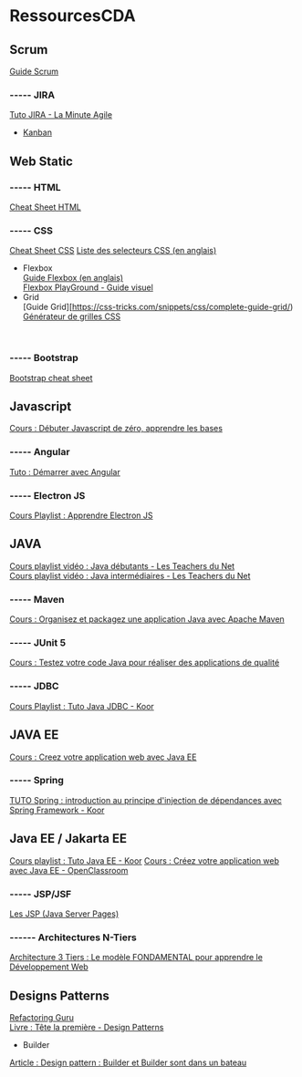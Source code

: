 # RessourcesCDA


## Scrum

[Guide Scrum](https://scrumguides.org/docs/scrumguide/v2020/2020-Scrum-Guide-French.pdf)

### ----- JIRA

[Tuto JIRA - La Minute Agile](https://www.youtube.com/playlist?list=PL9Q_Ei1JWJ4cJWcPP50lT3slsKxEa4kDk)

 - [Kanban](https://www.atlassian.com/fr/agile/kanban)


## Web Static

### ----- HTML

[Cheat Sheet HTML](https://www.onblastblog.com/wp-content/uploads/2017/01/HTML-5-Cheat-Sheet.pdf)

### ----- CSS

[Cheat Sheet CSS](https://cdn.rawgit.com/hostinger/banners/94941d64/tutorials/pdf/CSS-3-Cheatsheet.pdf)
[Liste des selecteurs CSS (en anglais)](https://www.w3schools.com/cssref/css_selectors.asp)

- Flexbox <br>
[Guide Flexbox (en anglais)](https://css-tricks.com/snippets/css/a-guide-to-flexbox/)<br>
[Flexbox PlayGround - Guide visuel](https://demos.scotch.io/visual-guide-to-css3-flexbox-flexbox-playground/demos/)
- Grid <br>
[Guide Grid][https://css-tricks.com/snippets/css/complete-guide-grid/)
[Générateur de grilles CSS](https://grid.layoutit.com/)
<br>



### ----- Bootstrap

[Bootstrap cheat sheet](https://hackerthemes.com/bootstrap-cheatsheet/)

## Javascript

[Cours : Débuter Javascript de zéro, apprendre les bases](https://www.youtube.com/watch?v=QB1DTl7HFnc)

### ----- Angular 

[Tuto : Démarrer avec Angular](https://www.ganatan.com/tutorials/demarrer-avec-angular)

### ----- Electron JS

[Cours Playlist : Apprendre Electron JS](https://www.youtube.com/playlist?list=PLPtbmUFUWdVpbDPiitumxTQ8r4JhEd2le)

## JAVA


[Cours playlist vidéo : Java débutants - Les Teachers du Net](https://www.youtube.com/watch?v=fmJsqBWkXm4&list=PLlxQJeQRaKDRnvgIvfHTV6ZY8M2eurH95)<br>
[Cours playlist vidéo : Java intermédiaires - Les Teachers du Net](https://www.youtube.com/playlist?list=PLlxQJeQRaKDTCU85T7MTT8_YVfzLMtCKH)


 ### ----- Maven
 
 [Cours : Organisez et packagez une application Java avec Apache Maven](https://openclassrooms.com/fr/courses/4503526-organisez-et-packagez-une-application-java-avec-apache-maven)
 
 ### ----- JUnit 5
 
 [Cours : Testez votre code Java pour réaliser des applications de qualité](https://openclassrooms.com/fr/courses/6100311-testez-votre-code-java-pour-realiser-des-applications-de-qualite)
 
 ### ----- JDBC
 
 [Cours Playlist : Tuto Java JDBC - Koor](https://www.youtube.com/watch?v=yS-hF0irE84&list=PLBNheBxhHLQwM9BZbJbR3FaIKVODP2rBt)
 
 ## JAVA EE
 
 [Cours : Creez votre application web avec Java EE](https://openclassrooms.com/fr/courses/626954-creez-votre-application-web-avec-java-ee)
 
 ### ----- Spring 
 
 [TUTO Spring : introduction au principe d'injection de dépendances avec Spring Framework - Koor](https://www.youtube.com/watch?v=hcTF2HiHl_A&list=PLBNheBxhHLQxfJhoz193-dRwvc2rl8AOW&index=47)
 
 ## Java EE / Jakarta EE
 
 [Cours playlist : Tuto Java EE - Koor](https://www.youtube.com/watch?v=yjJALFHAb-o&list=PLBNheBxhHLQyuFBZHx20kGByDoySutwBf)
 [Cours : Créez votre application web avec Java EE - OpenClassroom](https://openclassrooms.com/fr/courses/626954-creez-votre-application-web-avec-java-ee)
 
 ### ----- JSP/JSF
 
[Les JSP (Java Server Pages)](https://www.jmdoudoux.fr/java/dej/chap-jsp.htm)

### ------ Architectures N-Tiers 

[Architecture 3 Tiers : Le modèle FONDAMENTAL pour apprendre le Développement Web](https://www.youtube.com/watch?v=tpLAcLFn9-U)

## Designs Patterns 

[Refactoring Guru](https://refactoring.guru/fr/design-patterns/catalog)<br>
[Livre : Tête la première - Design Patterns](http://bliaudet.free.fr/IMG/pdf/DPTLP.pdf)

  - Builder
  
  [Article : Design pattern : Builder et Builder sont dans un bateau](https://blog.engineering.publicissapient.fr/2016/12/28/design-pattern-builder-et-builder-sont-dans-un-bateau/)
  
  
